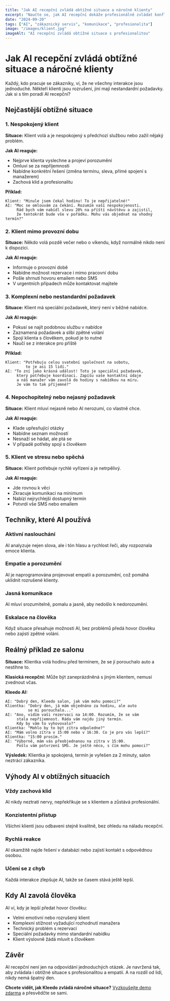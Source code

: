 ```yaml
---
title: "Jak AI recepční zvládá obtížné situace a náročné klienty"
excerpt: "Naučte se, jak AI recepční dokáže profesionálně zvládat konfliktní situace, nespokojené klienty a nestandartní požadavky."
date: "2024-09-20"
tags: ["AI", "zákaznický servis", "komunikace", "profesionalita"]
image: "/images/klient.jpg"
imageAlt: "AI recepční zvládá obtížné situace s profesionalitou"
---
```


# Jak AI recepční zvládá obtížné situace a náročné klienty

Každý, kdo pracuje se zákazníky, ví, že ne všechny interakce jsou jednoduché. Někteří klienti jsou rozrušení, jiní mají nestandardní požadavky. Jak si s tím poradí AI recepční?

## Nejčastější obtížné situace

### 1. Nespokojený klient

**Situace:** Klient volá a je nespokojený s předchozí službou nebo zažil nějaký problém.

**Jak AI reaguje:**
- Nejprve klienta vyslechne a projeví porozumění
- Omluví se za nepříjemnosti
- Nabídne konkrétní řešení (změna termínu, sleva, přímé spojení s manažerem)
- Zachová klid a profesionalitu

**Příklad:**
```
Klient: "Minule jsem čekal hodinu! To je nepřijatelné!"
AI: "Moc se omlouvám za čekání. Rozumím vaší nespokojenosti. 
     Rád bych vám nabídl slevu 20% na příští návštěvu a zajistil, 
     že tentokrát bude vše v pořádku. Mohu vás objednat na vhodný termín?"
```

### 2. Klient mimo provozní dobu

**Situace:** Někdo volá pozdě večer nebo o víkendu, když normálně nikdo není k dispozici.

**Jak AI reaguje:**
- Informuje o provozní době
- Nabídne možnost rezervace i mimo pracovní dobu
- Pošle shrnutí hovoru emailem nebo SMS
- V urgentních případech může kontaktovat majitele

### 3. Komplexní nebo nestandardní požadavek

**Situace:** Klient má speciální požadavek, který není v běžné nabídce.

**Jak AI reaguje:**
- Pokusí se najít podobnou službu v nabídce
- Zaznamená požadavek a slíbí zpětné volání
- Spojí klienta s člověkem, pokud je to nutné
- Naučí se z interakce pro příště

**Příklad:**
```
Klient: "Potřebuju celou svatební společnost na sobotu, 
         to je asi 15 lidí."
AI: "To zní jako krásná událost! Toto je speciální požadavek, 
     který potřebuje koordinaci. Zapíšu vaše kontaktní údaje 
     a náš manažer vám zavolá do hodiny s nabídkou na míru. 
     Je vám to tak příjemné?"
```

### 4. Nepochopitelný nebo nejasný požadavek

**Situace:** Klient mluví nejasně nebo AI nerozumí, co vlastně chce.

**Jak AI reaguje:**
- Klade upřesňující otázky
- Nabídne seznam možností
- Nesnaží se hádat, ale ptá se
- V případě potřeby spojí s člověkem

### 5. Klient ve stresu nebo spěchá

**Situace:** Klient potřebuje rychlé vyřízení a je netrpělivý.

**Jak AI reaguje:**
- Jde rovnou k věci
- Zkracuje komunikaci na minimum
- Nabízí nejrychlejší dostupný termín
- Potvrdí vše SMS nebo emailem

## Techniky, které AI používá

### Aktivní naslouchání
AI analyzuje nejen slova, ale i tón hlasu a rychlost řeči, aby rozpoznala emoce klienta.

### Empatie a porozumění
AI je naprogramována projevovat empatii a porozumění, což pomáhá uklidnit rozrušené klienty.

### Jasná komunikace
AI mluví srozumitelně, pomalu a jasně, aby nedošlo k nedorozumění.

### Eskalace na člověka
Když situace přesahuje možnosti AI, bez problémů předá hovor člověku nebo zajistí zpětné volání.

## Reálný příklad ze salonu

**Situace:** Klientka volá hodinu před termínem, že se jí porouchalo auto a nestihne to.

**Klasická recepční:** Může být zaneprázdněná s jiným klientem, nemusí zvednout včas.

**Kleedo AI:**
```
AI: "Dobrý den, Kleedo salon, jak vám mohu pomoci?"
Klientka: "Dobrý den, já mám objednáno za hodinu, ale auto 
          se mi porouchalo..."
AI: "Ano, vidím vaši rezervaci na 14:00. Rozumím, že se vám 
     stala nepříjemnost. Ráda vám najdu jiný termín. 
     Kdy by vám to vyhovovalo?"
Klientka: "Mohlo by to být zítra odpoledne?"
AI: "Mám volno zítra v 15:00 nebo v 16:30. Co je pro vás lepší?"
Klientka: "15:00 prosím."
AI: "Výborně, mám vás přeobjednanou na zítra v 15:00. 
     Pošlu vám potvrzení SMS. Je ještě něco, s čím mohu pomoci?"
```

**Výsledek:** Klientka je spokojená, termín je vyřešen za 2 minuty, salon neztrácí zákazníka.

## Výhody AI v obtížných situacích

### Vždy zachová klid
AI nikdy neztratí nervy, nepřekřikuje se s klientem a zůstává profesionální.

### Konzistentní přístup
Všichni klienti jsou odbaveni stejně kvalitně, bez ohledu na náladu recepční.

### Rychlá reakce
AI okamžitě najde řešení v databázi nebo zajistí kontakt s odpovědnou osobou.

### Učení se z chyb
Každá interakce zlepšuje AI, takže se časem stává ještě lepší.

## Kdy AI zavolá člověka

AI ví, kdy je lepší předat hovor člověku:
- Velmi emotivní nebo rozrušený klient
- Komplexní stížnost vyžadující rozhodnutí manažera
- Technický problém s rezervací
- Speciální požadavky mimo standardní nabídku
- Klient výslovně žádá mluvit s člověkem

## Závěr

AI recepční není jen na odpovídání jednoduchých otázek. Je navržená tak, aby zvládala i obtížné situace s profesionalitou a empatií. A na rozdíl od lidí, nikdy nemá špatný den.

**Chcete vidět, jak Kleedo zvládá náročné situace?** [Vyzkoušejte demo zdarma](mailto:info@kleedo.app) a přesvědčte se sami.


